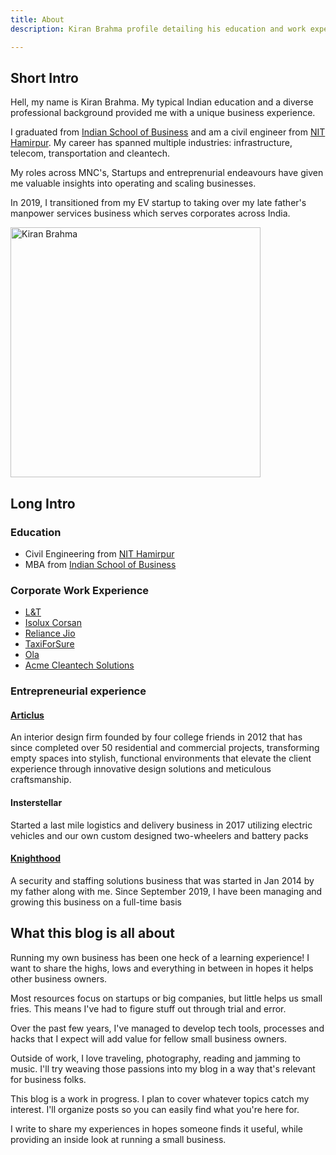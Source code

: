 ```yaml
---
title: About
description: Kiran Brahma profile detailing his education and work experience

---
```


## Short Intro

Hell, my name is Kiran Brahma. My typical Indian education and a diverse professional background provided me with a unique business experience.

I graduated from [Indian School of Business](https://isb.edu) and am a civil engineer from [NIT Hamirpur](https://nith.ac.in). My career has spanned multiple industries: infrastructure, telecom, transportation and cleantech.

My roles across MNC's, Startups and entreprenurial endeavours have given me valuable insights into operating and scaling businesses.

In 2019, I transitioned from my EV startup to taking over my late father's manpower services business which serves corporates across India.

<Image src="https://i.imgur.com/Ne9G9SZ.jpg)" alt="Kiran Brahma" width="400" height="400"/>

## Long Intro

### Education

* Civil Engineering from [NIT Hamirpur](https://nith.ac.in/)
* MBA from [Indian School of Business](https://isb.edu)

### Corporate Work Experience

* [L&T](https://www.lntecc.com)
* [Isolux Corsan](http://www.isoluxcorsan.com/en/)
* [Reliance Jio](https://www.jio.com/)
* [TaxiForSure](https://www.crunchbase.com/organization/taxiforsure-com)
* [Ola](https://www.olacabs.com/)
* [Acme Cleantech Solutions](https://acmecleantech.in/index)

### Entrepreneurial experience

#### [Articlus](https://www.facebook.com/articulusproperty/)

An interior design firm founded by four college friends in 2012 that has since completed over 50 residential and commercial projects, transforming empty spaces into stylish, functional environments that elevate the client experience through innovative design solutions and meticulous craftsmanship.

#### Insterstellar

Started a last mile logistics and delivery business in 2017 utilizing electric vehicles and our own custom designed two-wheelers and battery packs

#### [Knighthood](https://knighthood.co)

A security and staffing solutions business that was started in Jan 2014 by my father along with me. Since September 2019, I have been managing and growing this business on a full-time basis

  

## What this blog is all about


Running my own business has been one heck of a learning experience! I want to share the highs, lows and everything in between in hopes it helps other business owners.

Most resources focus on startups or big companies, but little helps us small fries. This means I've had to figure stuff out through trial and error.


Over the past few years, I've managed to develop tech tools, processes and hacks that I expect will add value for fellow small business owners.
  

Outside of work, I love traveling, photography, reading and jamming to music. I'll try weaving those passions into my blog in a way that's relevant for business folks.
  

This blog is a work in progress. I plan to cover whatever topics catch my interest. I'll organize posts so you can easily find what you're here for.

I write to share my experiences in hopes someone finds it useful, while providing an inside look at running a small business.
